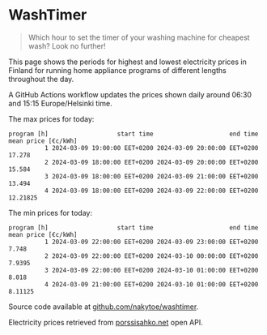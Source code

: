 
# WashTimer

> Which hour to set the timer of your washing machine for cheapest wash? Look no further!

This page shows the periods for highest and lowest electricity prices in Finland 
for running home appliance programs of different lengths throughout the day. 

A GitHub Actions workflow updates the prices shown daily around 06:30 and 15:15 Europe/Helsinki time.

The max prices for today:

	program [h]                   start time                     end time mean price [€c/kWh]
	          1 2024-03-09 19:00:00 EET+0200 2024-03-09 20:00:00 EET+0200              17.278
	          2 2024-03-09 18:00:00 EET+0200 2024-03-09 20:00:00 EET+0200              15.584
	          3 2024-03-09 18:00:00 EET+0200 2024-03-09 21:00:00 EET+0200              13.494
	          4 2024-03-09 18:00:00 EET+0200 2024-03-09 22:00:00 EET+0200            12.21825

The min prices for today:

	program [h]                   start time                     end time mean price [€c/kWh]
	          1 2024-03-09 22:00:00 EET+0200 2024-03-09 23:00:00 EET+0200               7.748
	          2 2024-03-09 22:00:00 EET+0200 2024-03-10 00:00:00 EET+0200              7.9395
	          3 2024-03-09 22:00:00 EET+0200 2024-03-10 01:00:00 EET+0200               8.018
	          4 2024-03-09 21:00:00 EET+0200 2024-03-10 01:00:00 EET+0200             8.11125


Source code available at [github.com/nakytoe/washtimer](https://github.com/nakytoe/washtimer).

Electricity prices retrieved from [porssisahko.net](https://porssisahko.net/api) open API.
